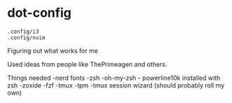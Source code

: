# dot-config
```
.config/i3
.config/nvim
```
Figuring out what works for me


Used ideas from people like ThePrimeagen and others.

Things needed
-nerd fonts
-zsh
-oh-my-zsh
    - powerline10k installed with zsh
-zoxide
-fzf
-tmux
    -tpm
    -tmux session wizard (should probably roll my own)
